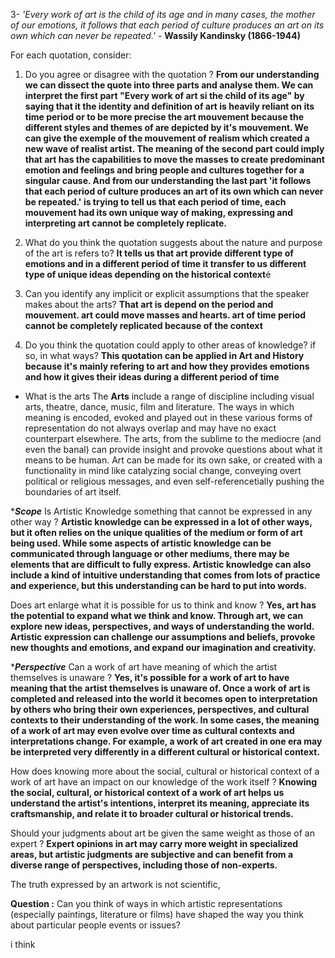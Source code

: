 3-  *'Every work of art is the child of its age and in many cases, the mother of our emotions, it follows that each period of culture produces an art on its own which can never be repeated.'*  - **Wassily Kandinsky (1866-1944)** 

For each quotation, consider: 
1. Do you agree or disagree with the quotation ? 
**From our understanding we can dissect the quote into three parts and analyse them. We can interpret the first part "Every work of art si the child of its age" by saying that it the identity and definition of art is heavily reliant on its time period or to be more precise the art mouvement because the different styles and themes of are depicted by it's mouvement. We can give the exemple of the mouvement of realism which created a new wave of realist artist. The meaning of the second part could imply that art has the capabilities to move the masses to create predominant emotion and feelings and bring people and cultures together for a singular cause. And from our understanding the last part 'it follows that each period of culture produces an art of its own which can never be repeated.' is trying to tell us that each period of time, each mouvement had its own unique way of making, expressing and interpreting art cannot be completely replicate.**

2. What do you think the quotation suggests about the nature and purpose of the art is refers to? 
**It tells us that art provide different type of emotions and in a different period of time it transfer to us different type of unique ideas depending on the historical context**é

3. Can you identify any implicit or explicit assumptions that the speaker makes about the arts? 
**That art is depend on the period and mouvement. art could move masses and hearts. art of time period cannot be completely replicated because of the context**

4. Do you think the quotation could apply to other areas of knowledge? if so, in what ways? 
**This quotation can be applied in Art and History because it's mainly refering to art and how they provides emotions and how it gives their ideas during a different period of time**

-  What is the arts
The **Arts** include a range of discipline including visual arts, theatre, dance, music, film and literature. The ways in which meaning is encoded, evoked and played out in these various forms of representation do not always overlap and may have no exact counterpart elsewhere. The arts, from the sublime to the mediocre (and even the banal) can provide insight and provoke questions about what it means to be human. Art can be made for its own sake, or created with a functionality in mind like catalyzing social change, conveying overt political or religious messages, and even self-referencetially pushing the boundaries of art itself. 


****Scope***
Is Artistic Knowledge something that cannot be expressed in any other way ?
**Artistic knowledge can be expressed in a lot of other ways, but it often relies on the unique qualities of the medium or form of art being used. While some aspects of artistic knowledge can be communicated through language or other mediums, there may be elements that are difficult to fully express. Artistic knowledge can also include a kind of intuitive understanding that comes from lots of practice and experience, but this understanding can be hard to put into words.**

Does art enlarge what it is possible for us to think and know ?
**Yes, art has the potential to expand what we think and know. Through art, we can explore new ideas, perspectives, and ways of understanding the world. Artistic expression can challenge our assumptions and beliefs, provoke new thoughts and emotions, and expand our imagination and creativity.**

****Perspective***
Can a work of art have meaning of which the artist themselves is unaware ?
**Yes, it's possible for a work of art to have meaning that the artist themselves is unaware of. Once a work of art is completed and released into the world it becomes open to interpretation by others who bring their own experiences, perspectives, and cultural contexts to their understanding of the work. In some cases, the meaning of a work of art may even evolve over time as cultural contexts and interpretations change. For example, a work of art created in one era may be interpreted very differently in a different cultural or historical context.**

How does knowing more about the social, cultural or historical context of a work of art have an impact on our knowledge of the work itself ?
**Knowing the social, cultural, or historical context of a work of art helps us understand the artist's intentions, interpret its meaning, appreciate its craftsmanship, and relate it to broader cultural or historical trends.**

Should your judgments about art be given the same weight as those of an expert ?
**Expert opinions in art may carry more weight in specialized areas, but artistic judgments are subjective and can benefit from a diverse range of perspectives, including those of non-experts.**


The truth expressed by an artwork  is  not scientific, 

**Question :** Can you think of ways in which artistic representations (especially paintings, literature or films) have shaped the way you think about particular people events or issues?

i think